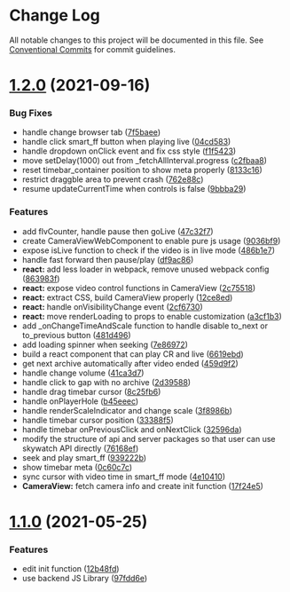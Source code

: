 # Change Log

All notable changes to this project will be documented in this file.
See [Conventional Commits](https://conventionalcommits.org) for commit guidelines.

# [1.2.0](https://github.com/Skywatch24/JS-Library/compare/@skywatch/react@1.1.3...@skywatch/react@1.2.0) (2021-09-16)


### Bug Fixes

* handle change browser tab ([7f5baee](https://github.com/Skywatch24/JS-Library/commit/7f5baeedbf93bc6099fd728a3015c5809d680951))
* handle click smart_ff button when playing live ([04cd583](https://github.com/Skywatch24/JS-Library/commit/04cd583e7d4b39ac791cb956647520f7c268aec6))
* handle dropdown onClick event and fix css style ([f1f5423](https://github.com/Skywatch24/JS-Library/commit/f1f5423a9ba6dc3bf4e2c52812858d43e81a1f92))
* move setDelay(1000) out from _fetchAllInterval.progress ([c2fbaa8](https://github.com/Skywatch24/JS-Library/commit/c2fbaa83a1daefcd0dd80a5f4a265b2c90f22337))
* reset timebar_container position to show meta properly ([8133c16](https://github.com/Skywatch24/JS-Library/commit/8133c166497a4ae6f8cfe7004fc812afb8612021))
* restrict draggble area to prevent crash ([762e88c](https://github.com/Skywatch24/JS-Library/commit/762e88c5f1df3e5ab9815400a0d5246a30c84336))
* resume updateCurrentTime when controls is false ([9bbba29](https://github.com/Skywatch24/JS-Library/commit/9bbba29ec6fd0f21c2ca00bd6b234b29d858f3a0))


### Features

* add flvCounter, handle pause then goLive ([47c32f7](https://github.com/Skywatch24/JS-Library/commit/47c32f73adad5775988c532928c26687457f9103))
* create CameraViewWebComponent to enable pure js usage ([9036bf9](https://github.com/Skywatch24/JS-Library/commit/9036bf9845e5780b9069ef75e02f0f9a8e65db01))
* expose isLive function to check if the video is in live mode ([486b1e7](https://github.com/Skywatch24/JS-Library/commit/486b1e7f5d3ebc848bc059172b2b41ab4e08c013))
* handle fast forward then pause/play ([df9ac86](https://github.com/Skywatch24/JS-Library/commit/df9ac86db8f0469a59b0b4c47a6cdc0a4bbe4a27))
* **react:** add less loader in webpack, remove unused webpack config ([863983f](https://github.com/Skywatch24/JS-Library/commit/863983f9e2a62a125e179b07bf036749a3eac033))
* **react:** expose video control functions in CameraView ([2c75518](https://github.com/Skywatch24/JS-Library/commit/2c75518d0c8fb547dc2b9a8dd2afecfb532c3178))
* **react:** extract CSS, build CameraView properly ([12ce8ed](https://github.com/Skywatch24/JS-Library/commit/12ce8ed93a7ad1851bb16bda0c146d82fe305f40))
* **react:** handle onVisibilityChange event ([2cf6730](https://github.com/Skywatch24/JS-Library/commit/2cf6730d47ef7f01a86ce79ba64ece5c8a85520a))
* **react:** move renderLoading to props to enable customization ([a3cf1b3](https://github.com/Skywatch24/JS-Library/commit/a3cf1b3bda7a36826c0a2b4c06b71a80d8a5b17b))
* add _onChangeTimeAndScale function to handle disable to_next or to_previous button ([481d496](https://github.com/Skywatch24/JS-Library/commit/481d496040ea59f762b08d13f0e0f824f6788632))
* add loading spinner when seeking ([7e86972](https://github.com/Skywatch24/JS-Library/commit/7e86972c2bb6d6ac48eef03b49545db97548d658))
* build a react component that can play CR and live ([6619ebd](https://github.com/Skywatch24/JS-Library/commit/6619ebd9f309f7928892771a190f9e83930ffab0))
* get next archive automatically after video ended ([459d9f2](https://github.com/Skywatch24/JS-Library/commit/459d9f2dbd7dc51980329be8d8dc301e7c981419))
* handle change volume ([41ca3d7](https://github.com/Skywatch24/JS-Library/commit/41ca3d745c7d7ca6c80f3bee50a18aea3f0960f8))
* handle click to gap with no archive ([2d39588](https://github.com/Skywatch24/JS-Library/commit/2d395880b30210e0d00fd9f61c0ac7054abb4c6e))
* handle drag timebar cursor ([8c25fb6](https://github.com/Skywatch24/JS-Library/commit/8c25fb6c7cac3d3720e8ae14c4c2cee700e5dea6))
* handle onPlayerHole ([b45eeec](https://github.com/Skywatch24/JS-Library/commit/b45eeec606e05b69891f561e7bb1f9c7a6ad6582))
* handle renderScaleIndicator and change scale ([3f8986b](https://github.com/Skywatch24/JS-Library/commit/3f8986b2ca86c992eae6e54cece1ea8f5d69c1b0))
* handle timebar cursor position ([33388f5](https://github.com/Skywatch24/JS-Library/commit/33388f553015e949cefdeb90edc6c9dae29254b5))
* handle timebar onPreviousClick and onNextClick ([32596da](https://github.com/Skywatch24/JS-Library/commit/32596da43b89cb96c0b1b677e85e2984672d7d5d))
* modify the structure of api and server packages so that user can use skywatch API directly ([76168ef](https://github.com/Skywatch24/JS-Library/commit/76168ef068b3a96d628a0b47cf2396c04709722a))
* seek and play smart_ff ([939222b](https://github.com/Skywatch24/JS-Library/commit/939222b4d91d586d055c4594b4f76e8a7e3522ba))
* show timebar meta ([0c60c7c](https://github.com/Skywatch24/JS-Library/commit/0c60c7c3ff72aed792471b81b752bbe5f539fcc9))
* sync cursor with video time in smart_ff mode ([4e10410](https://github.com/Skywatch24/JS-Library/commit/4e10410a831c3baebefd00f83b6666174e1f6a5d))
* **CameraView:** fetch camera info and create init function ([17f24e5](https://github.com/Skywatch24/JS-Library/commit/17f24e588f3668a2f6bdd69696d869abf1934bb0))





# [1.1.0](https://github.com/Skywatch24/JS-Library/compare/@skywatch/react@1.0.5...@skywatch/react@1.1.0) (2021-05-25)


### Features

* edit init function ([12b48fd](https://github.com/Skywatch24/JS-Library/commit/12b48fd35c0e1827c56b55e625fc9a68a984c1b6))
* use backend JS Library ([97fdd6e](https://github.com/Skywatch24/JS-Library/commit/97fdd6e5531bb4cb0c6d4d56e92a6125313b8802))
